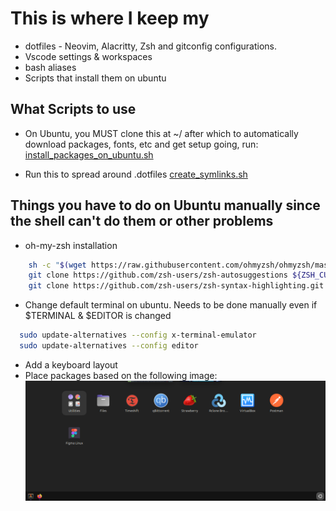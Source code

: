 # This is where I keep my

- dotfiles - Neovim, Alacritty, Zsh and gitconfig configurations.
- Vscode settings & workspaces
- bash aliases
- Scripts that install them on ubuntu

## What Scripts to use

- On Ubuntu, you MUST clone this at ~/
  after which to automatically download packages, fonts, etc
  and get setup going, run:
  [install_packages_on_ubuntu.sh](./install_packages_on_ubuntu.sh)

- Run this to spread around .dotfiles
  [create_symlinks.sh](./create_symlinks.sh)

## Things you have to do on Ubuntu manually since the shell can't do them or other problems

- oh-my-zsh installation

```bash
    sh -c "$(wget https://raw.githubusercontent.com/ohmyzsh/ohmyzsh/master/tools/install.sh -O -)"
    git clone https://github.com/zsh-users/zsh-autosuggestions ${ZSH_CUSTOM:-~/.oh-my-zsh/custom}/plugins/zsh-autosuggestions
    git clone https://github.com/zsh-users/zsh-syntax-highlighting.git ${ZSH_CUSTOM:-~/.oh-my-zsh/custom}/plugins/zsh-syntax-highlighting
```

- Change default terminal on ubuntu. Needs to be done manually even if $TERMINAL & $EDITOR is changed

```bash
  sudo update-alternatives --config x-terminal-emulator
  sudo update-alternatives --config editor
```

- Add a keyboard layout
- Place packages based on the following image:
  ![Image of packages on Ubuntu](./_docs/packages.png)
